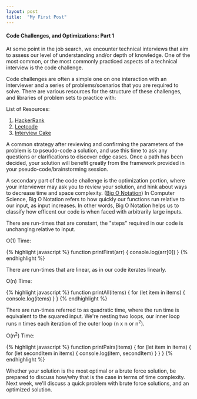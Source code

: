 ```yaml
---
layout: post
title:  "My First Post"
---
```



#### Code Challenges, and Optimizations: Part 1

At some point in the job search, we encounter technical interviews that aim to assess our level of understanding and/or depth of knowledge.  One of the most common, or the most commonly practiced aspects of a technical interview is the code challenge. 

Code challenges are often a simple one on one interaction with an interviewer and a series of problems/scenarios that you are required to solve.  There are various resources for the structure of these challenges, and libraries of problem sets to practice with:

List of Resources:
1. [HackerRank][1]
2. [Leetcode][2]
3. [Interview Cake][3]


A common strategy after reviewing and confirming the parameters of the problem is to pseudo-code a solution, and use this time to ask any questions or clarifications to discover edge cases.  Once a path has been decided, your solution will benefit greatly from the framework provided in your pseudo-code/brainstorming session.  

A secondary part of the code challenge is the optimization portion, where your interviewer may ask you to review your solution, and hink about ways to decrease time and space complexity. ([Big O Notation][4])  In Computer Science, Big O Notation refers to how quickly our functions run relative to our input, as input increases.  In other words, Big O Notation helps us to classify how efficent our code is when faced with arbitrarily large inputs.  

There are run-times that are constant, the "steps" required in our code is unchanging relative to input.

O(1) Time:

{% highlight javascript %}
function printFirst(arr) {
    console.log(arr[0])
}
{% endhighlight %}


There are run-times that are linear, as in our code iterates linearly.

O(n) Time:

{% highlight javascript %}
function printAll(items) {
    for (let item in items) {
        console.log(items)
    }
}
{% endhighlight %}


There are run-times referred to as quadratic time, where the run time is equivalent to the squared input. We're nesting two loops, our inner loop runs n times each iteration of the outer loop (n x n or n<sup>2</sup>).


O(n<sup>2</sup>) Time: 

{% highlight javascript %}
function printPairs(items) {
    for (let item in items) {
        for (let secondItem in items) {
            console.log(item, secondItem)
        }
    }
}
{% endhighlight %}

Whether your solution is the most optimal or a brute force solution, be prepared to discuss how/why that is the case in terms of time complexity.  Next week, we'll discuss a quick problem with brute force solutions, and an optimized solution.







[1]: https://www.hackerrank.com/dashboard
[2]: https://leetcode.com/
[3]: https://www.interviewcake.com/
[4]: https://www.interviewcake.com/article/python/big-o-notation-time-and-space-complexity?

